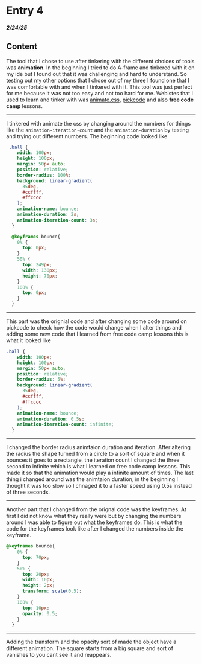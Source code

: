 # Entry 4
##### 2/24/25

## Content
The tool that I chose to use after tinkering with the different choices of tools was **animation**. In the beginning I tried to do A-frame and tinkered with it on my ide but I found out that it was challenging and hard to understand. So testing out my other options that I chose out of my three I found one that I was comfortable with and when I tinkered with it. This tool was just perfect for me because it was not too easy and not too hard for me. Webistes that I used to learn and tinker with was [animate.css](https://animate.style/), [pickcode](https://app.pickcode.io/project/cm7qtmnmun5h0emhdxs2rt1y0) and also **free code camp** lessons. 

----
I tinkered with animate the css by changing around the numbers for things like the ```animation-iteration-count``` and the ```animation-duration``` by testing and trying out different numbers. The beginning code looked like 

```CSS
 .ball {
    width: 100px;
    height: 100px;
    margin: 50px auto;
    position: relative;
    border-radius: 100%;
    background: linear-gradient(
      35deg,
      #ccffff,
      #ffcccc
    );
    animation-name: bounce;
    animation-duration: 2s;
    animation-iteration-count: 3s;
  }

  @keyframes bounce{
    0% {
      top: 0px;
    }
    50% {
      top: 249px;
      width: 130px;
      height: 70px;
    }
    100% {
      top: 0px;
    }
  }
```
---

This part was the orignial code and after changing some code around on pickcode to check how the code would change when I alter things and adding some new code that I learned from free code camp lessons this is what it looked like 

```CSS
.ball {
    width: 100px;
    height: 100px;
    margin: 50px auto;
    position: relative;
    border-radius: 5%;
    background: linear-gradient(
      35deg,
      #ccffff,
      #ffcccc
    );
    animation-name: bounce;
    animation-duration: 0.5s;
    animation-iteration-count: infinite;
  }
```

---

I changed the border radius animtaion duration and iteration. After altering the radius the shape turned from a circle to a sort of square and when it bounces it goes to a rectangle, the iteration count I changed the three second to infinite which is what I learned on free code camp lessons. This made it so that the animation would play a infinite amount of times. The last thing i changed around was the animtaion duration, in the beginning I thought it was too slow so I chnaged it to a faster speed using 0.5s instead of three seconds. 

--- 

Another part that I changed from the orignal code was the keyframes. At first I did not know what they really were but by changing the numbers around I was able to figure out what the keyframes do. This is what the code for the keyframes look like after I changed the numbers inside the keyframe. 

```CSS
@keyframes bounce{
    0% {
      top: 70px;
    }
    50% {
      top: 20px;
      width: 10px;
      height: 2px;
      transform: scale(0.5);
    }
    100% {
      top: 10px;
      opacity: 0.5;
    }
  }
```

---

Adding the transform and the opacity sort of made the object have a different animation. The square starts from a big square and sort of vanishes to you cant see it and reappears. 







